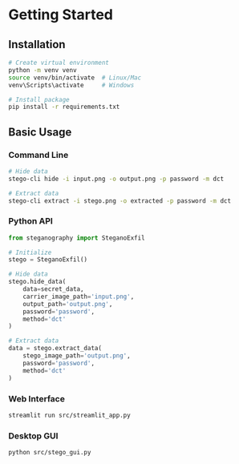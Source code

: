 # Getting Started

## Installation

```bash
# Create virtual environment
python -m venv venv
source venv/bin/activate  # Linux/Mac
venv\Scripts\activate     # Windows

# Install package
pip install -r requirements.txt
```

## Basic Usage

### Command Line
```bash
# Hide data
stego-cli hide -i input.png -o output.png -p password -m dct

# Extract data
stego-cli extract -i stego.png -o extracted -p password -m dct
```

### Python API
```python
from steganography import SteganoExfil

# Initialize
stego = SteganoExfil()

# Hide data
stego.hide_data(
    data=secret_data,
    carrier_image_path='input.png',
    output_path='output.png',
    password='password',
    method='dct'
)

# Extract data
data = stego.extract_data(
    stego_image_path='output.png',
    password='password',
    method='dct'
)
```

### Web Interface
```bash
streamlit run src/streamlit_app.py
```

### Desktop GUI
```bash
python src/stego_gui.py
``` 